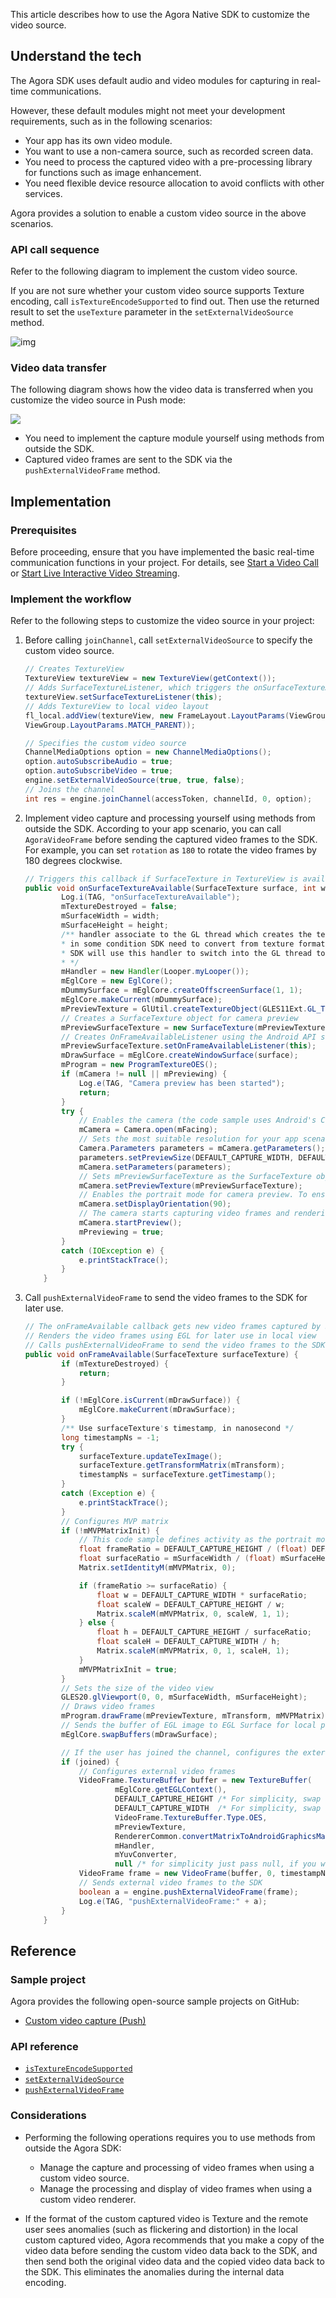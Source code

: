 This article describes how to use the Agora Native SDK to customize the video source. 

## Understand the tech

The Agora SDK uses default audio and video modules for capturing in real-time communications.

However, these default modules might not meet your development requirements, such as in the following scenarios:

- Your app has its own video module.
- You want to use a non-camera source, such as recorded screen data.
- You need to process the captured video with a pre-processing library for functions such as image enhancement.
- You need flexible device resource allocation to avoid conflicts with other services.

Agora provides a solution to enable a custom video source in the above scenarios.

### API call sequence

Refer to the following diagram to implement the custom video source.

<div class="alert note">If you are not sure whether your custom video source supports Texture encoding, call <code>isTextureEncodeSupported</code> to find out. Then use the returned result to set the <code>useTexture</code> parameter in the <code>setExternalVideoSource</code> method.</div>

![img](https://web-cdn.agora.io/docs-files/1569392881143)

### Video data transfer

The following diagram shows how the video data is transferred when you customize the video source in Push mode:

![](https://web-cdn.agora.io/docs-files/1607670382235)

- You need to implement the capture module yourself using methods from outside the SDK.
- Captured video frames are sent to the SDK via the `pushExternalVideoFrame` method.

## Implementation

### Prerequisites

Before proceeding, ensure that you have implemented the basic real-time communication functions in your project. For details, see [Start a Video Call](https://docs.agora.io/en/Interactive%20Broadcast/start_call_android) or [Start Live Interactive Video Streaming](https://docs.agora.io/en/Interactive%20Broadcast/start_live_android).

### Implement the workflow

Refer to the following steps to customize the video source in your project:

1. Before calling `joinChannel`, call `setExternalVideoSource` to specify the custom video source.

    ```java
    // Creates TextureView
    TextureView textureView = new TextureView(getContext());
    // Adds SurfaceTextureListener, which triggers the onSurfaceTextureAvailable callback if SurfaceTexture in TextureView is available
    textureView.setSurfaceTextureListener(this);
    // Adds TextureView to local video layout
    fl_local.addView(textureView, new FrameLayout.LayoutParams(ViewGroup.LayoutParams.MATCH_PARENT,
    ViewGroup.LayoutParams.MATCH_PARENT));
    
    // Specifies the custom video source
    ChannelMediaOptions option = new ChannelMediaOptions();
    option.autoSubscribeAudio = true;
    option.autoSubscribeVideo = true;
    engine.setExternalVideoSource(true, true, false);
    // Joins the channel
    int res = engine.joinChannel(accessToken, channelId, 0, option);
    ```

2. Implement video capture and processing yourself using methods from outside the SDK. According to your app scenario, you can call `AgoraVideoFrame` before sending the captured video frames to the SDK. For example, you can set `rotation` as `180` to rotate the video frames by 180 degrees clockwise.

    ```java
    // Triggers this callback if SurfaceTexture in TextureView is available
    public void onSurfaceTextureAvailable(SurfaceTexture surface, int width, int height) {
            Log.i(TAG, "onSurfaceTextureAvailable");
            mTextureDestroyed = false;
            mSurfaceWidth = width;
            mSurfaceHeight = height;
            /** handler associate to the GL thread which creates the texture.
            * in some condition SDK need to convert from texture format to YUV format, in this case,
            * SDK will use this handler to switch into the GL thread to complete the conversion.
            * */
            mHandler = new Handler(Looper.myLooper());
            mEglCore = new EglCore();
            mDummySurface = mEglCore.createOffscreenSurface(1, 1);
            mEglCore.makeCurrent(mDummySurface);
            mPreviewTexture = GlUtil.createTextureObject(GLES11Ext.GL_TEXTURE_EXTERNAL_OES);
            // Creates a SurfaceTexture object for camera preview
            mPreviewSurfaceTexture = new SurfaceTexture(mPreviewTexture);
            // Creates OnFrameAvailableListener using the Android API setOnFrameAvailableListener, which triggers the onFrameAvailable callback if there are new video frames for SurfaceTexture
            mPreviewSurfaceTexture.setOnFrameAvailableListener(this);
            mDrawSurface = mEglCore.createWindowSurface(surface);
            mProgram = new ProgramTextureOES();
            if (mCamera != null || mPreviewing) {
                Log.e(TAG, "Camera preview has been started");
                return;
            }
            try {
                // Enables the camera (the code sample uses Android's Camera class)
                mCamera = Camera.open(mFacing);
                // Sets the most suitable resolution for your app scenario
                Camera.Parameters parameters = mCamera.getParameters();
                parameters.setPreviewSize(DEFAULT_CAPTURE_WIDTH, DEFAULT_CAPTURE_HEIGHT);
                mCamera.setParameters(parameters);
                // Sets mPreviewSurfaceTexture as the SurfaceTexture object for camera preview
                mCamera.setPreviewTexture(mPreviewSurfaceTexture);
                // Enables the portrait mode for camera preview. To ensure that camera preview stays in the portrait mode, rotate the preview image by 90 degrees clockwise
                mCamera.setDisplayOrientation(90);
                // The camera starts capturing video frames and rendering them to the specified SurfaceView
                mCamera.startPreview();
                mPreviewing = true;
            }
            catch (IOException e) {
                e.printStackTrace();
            }
        }
    ```

3. Call `pushExternalVideoFrame` to send the video frames to the SDK for later use.

    ```java
    // The onFrameAvailable callback gets new video frames captured by SurfaceTexture
    // Renders the video frames using EGL for later use in local view
    // Calls pushExternalVideoFrame to send the video frames to the SDK
    public void onFrameAvailable(SurfaceTexture surfaceTexture) {
            if (mTextureDestroyed) {
                return;
            }
    
            if (!mEglCore.isCurrent(mDrawSurface)) {
                mEglCore.makeCurrent(mDrawSurface);
            }
            /** Use surfaceTexture's timestamp, in nanosecond */
            long timestampNs = -1;
            try {
                surfaceTexture.updateTexImage();
                surfaceTexture.getTransformMatrix(mTransform);
                timestampNs = surfaceTexture.getTimestamp();
            }
            catch (Exception e) {
                e.printStackTrace();
            }
            // Configures MVP matrix
            if (!mMVPMatrixInit) {
                // This code sample defines activity as the portrait mode. Since the captured video frames are rotated by 90 degrees, you need to switch the width and height data when calculating the frame ratio.
                float frameRatio = DEFAULT_CAPTURE_HEIGHT / (float) DEFAULT_CAPTURE_WIDTH;
                float surfaceRatio = mSurfaceWidth / (float) mSurfaceHeight;
                Matrix.setIdentityM(mMVPMatrix, 0);
    
                if (frameRatio >= surfaceRatio) {
                    float w = DEFAULT_CAPTURE_WIDTH * surfaceRatio;
                    float scaleW = DEFAULT_CAPTURE_HEIGHT / w;
                    Matrix.scaleM(mMVPMatrix, 0, scaleW, 1, 1);
                } else {
                    float h = DEFAULT_CAPTURE_HEIGHT / surfaceRatio;
                    float scaleH = DEFAULT_CAPTURE_WIDTH / h;
                    Matrix.scaleM(mMVPMatrix, 0, 1, scaleH, 1);
                }
                mMVPMatrixInit = true;
            }
            // Sets the size of the video view
            GLES20.glViewport(0, 0, mSurfaceWidth, mSurfaceHeight);
            // Draws video frames
            mProgram.drawFrame(mPreviewTexture, mTransform, mMVPMatrix);
            // Sends the buffer of EGL image to EGL Surface for local playback and preview. mDrawSurface is an object of the EGLSurface class.
            mEglCore.swapBuffers(mDrawSurface);
    
            // If the user has joined the channel, configures the external video frames and sends them to the SDK.
            if (joined) {
                // Configures external video frames
                VideoFrame.TextureBuffer buffer = new TextureBuffer(
                        mEglCore.getEGLContext(),
                        DEFAULT_CAPTURE_HEIGHT /* For simplicity, swap frame width and height */,
                        DEFAULT_CAPTURE_WIDTH  /* For simplicity, swap frame width and height */,
                        VideoFrame.TextureBuffer.Type.OES,
                        mPreviewTexture,
                        RendererCommon.convertMatrixToAndroidGraphicsMatrix(mTransform),
                        mHandler,
                        mYuvConverter,
                        null /* for simplicity just pass null, if you want to avoid texture in use case, you can use this callback*/);
                VideoFrame frame = new VideoFrame(buffer, 0, timestampNs);
                // Sends external video frames to the SDK
                boolean a = engine.pushExternalVideoFrame(frame);
                Log.e(TAG, "pushExternalVideoFrame:" + a);
            }
        }
    ```

## Reference

### Sample project

Agora provides the following open-source sample projects on GitHub:
- [Custom video capture (Push)](https://github.com/AgoraIO/API-Examples/blob/dev/3.6.200/Android/APIExample/app/src/main/java/io/agora/api/example/examples/advanced/PushExternalVideo.java)

### API reference

- [`isTextureEncodeSupported`](https://docs.agora.io/en/Interactive%20Broadcast/API%20Reference/java/classio_1_1agora_1_1rtc_1_1_rtc_engine.html#a60c16364ab588a38f5155d9c94eaf800)
- [`setExternalVideoSource`](https://docs.agora.io/en/Interactive%20Broadcast/API%20Reference/java/classio_1_1agora_1_1rtc_1_1_rtc_engine.html#a2d9966c52798ab62ed941fa865e926cd)
- [`pushExternalVideoFrame`](https://docs.agora.io/en/Interactive%20Broadcast/API%20Reference/java/classio_1_1agora_1_1rtc_1_1_rtc_engine.html#a6e7327f4449800a2c2ddc200eb2c0386)

### Considerations

- Performing the following operations requires you to use methods from outside the Agora SDK:
  - Manage the capture and processing of video frames when using a custom video source.
  - Manage the processing and display of video frames when using a custom video renderer.

- If the format of the custom captured video is Texture and the remote user sees anomalies (such as flickering and distortion) in the local custom captured video, Agora recommends that you make a copy of the video data before sending the custom video data back to the SDK, and then send both the original video data and the copied video data back to the SDK. This eliminates the anomalies during the internal data encoding.